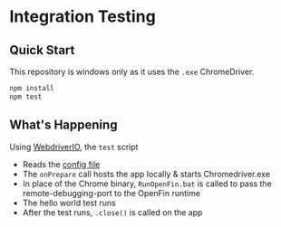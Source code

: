 # Integration Testing

## Quick Start

This repository is windows only as it uses the `.exe` ChromeDriver.

```bash
npm install
npm test
```

## What's Happening

Using [WebdriverIO](http://webdriver.io/), the `test` script
* Reads the [config file](wdio.conf.js)
* The `onPrepare` call hosts the app locally & starts Chromedriver.exe
* In place of the Chrome binary, `RunOpenFin.bat` is called to pass the remote-debugging-port to the OpenFin runtime
* The hello world test runs
* After the test runs, `.close()` is called on the app
